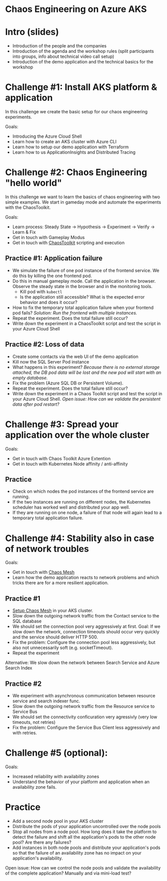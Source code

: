 # Chaos Engineering on Azure AKS

# Intro (slides)

 * Introduction of the people and the companies
 * Introduction of the agenda and the workshop rules (split participants into groups, info about technical video call setup)
 * Introduction of the demo application and the technical basics for the workshop

# Challenge #1: Install AKS platform & application

In this challenge we create the basic setup for our chaos engineering experiments.

Goals:

* Introducing the Azure Cloud Shell
* Learn how to create an AKS cluster with Azure CLI
* Learn how to setup our demo application with Terraform
* Learn how to us ApplicationInsights and Distributed Tracing

# Challenge #2: Chaos Engineering "hello world"

In this challenge we want to learn the basics of chaos engineering with two simple examples. We start in gameday mode and automate the experiments with the ChaosToolkit.

Goals:

* Learn process: Steady State -> Hypothesis -> Experiment -> Verify -> Learn & Fix
* Get in touch with Gameplay Modus
* Get in touch with [ChaosToolkit](https://chaostoolkit.org/) scripting and execution

## Practice #1: Application failure

* We simulate the failure of one pod instance of the frontend service. We do this by killing the one frontend pod.
* Do this in manual gameplay mode. Call the application in the browser. Observe the steady state in the browser and in the monitoring tools.
  * Kill pod with `kubectl`
  * Is the application still accessible? What is the expected error behavior and does it occur?
* How to fix the temporary total application failure when your frontend pod fails? _Solution: Run the frontend with multiple instances._
* Repeat the experiment. Does the total failure still occur?
* Write down the experiment in a ChaosToolkit script and test the script in your Azure Cloud Shell

## Practice #2: Loss of data

* Create some contacts via the web UI of the demo application
* Kill now the SQL Server Pod instance
* What happens in this experiment? _Because there is no external storage attached, the DB pod data will be lost and the new pod will start with an empty database._
* Fix the problem (Azure SQL DB or Persistent Volume).
* Repeat the experiment. Does the total failure still occur?
* Write down the experiment in a Chaos Toolkit script and test the script in your Azure Cloud Shell. _Open issue: How can we validate the persistent data after pod restart?_

# Challenge #3: Spread your application over the whole cluster

Goals:

* Get in touch with Chaos Toolkit Azure Extention
* Get in touch with Kubernetes Node affinity / anti-affinity

## Practice

* Check on which nodes the pod instances of the frontend service are running. 
* If the two instances are running on different nodes, the Kubernetes scheduler has worked well and distributed your app well.
* If they are running on one node, a failure of that node will again lead to a temporary total application failure. 

# Challenge #4: Stability also in case of network troubles

Goals:

* Get in touch with [Chaos Mesh](https://github.com/chaos-mesh/chaos-mesh)
* Learn how the demo application reacts to network problems and which tricks there are for a more resilient application.

## Practice #1

* [Setup Chaos Mesh](https://chaos-mesh.org/docs/user_guides/installation) in your AKS cluster.
* Slow down the outgoing network traffic from the Contact service to the SQL database
* We should set the connection pool very aggressively at first. Goal: If we slow down the network, connection timeouts should occur very quickly and the service should deliver HTTP 500.
* Fix the problem: Configure the connection pool less aggressively, but also not unnecessarily soft (e.g. socketTimeout).
* Repeat the experiment

Alternative: We slow down the network between Search Service and Azure Search Index

## Practice #2

* We experiment with asynchronous communication between resource service and search indexer func.
* Slow down the outgoing network traffic from the Resource service to Service Bus
* We should set the connectivity conficuration very agressivly (very low timeouts, not retries)
* Fix the problem: Configure the Service Bus Client less aggressively and with retries.

# Challenge #5 (optional): 

Goals:

* Increased reliability with availability zones
* Understand the behavior of your platform and application when an availability zone fails.

# Practice

* Add a second node pool in your AKS cluster
* Distribute the pods of your application uncontrolled over the node pools
* Stop all nodes from a node pool. How long does it take the platform to detect the failure and shift all the application's pods to the other node pool? Are there any failures?
* Add instances in both node pools and distribute your application's pods so that the failure of an availability zone has no impact on your application's availability.

Open issue: How can we control the node pools and validate the availability of the complete application? Manually and via mini-load test?
